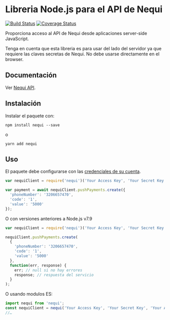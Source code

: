 # Libreria Node.js para el API de Nequi

[![Build Status](https://api.travis-ci.org/dolcalmi/nequi-node.svg?branch=master)](https://travis-ci.org/dolcalmi/nequi-node)
[![Coverage Status](https://coveralls.io/repos/github/dolcalmi/nequi-node/badge.svg?branch=master)](https://coveralls.io/github/dolcalmi/nequi-node?branch=master)

Proporciona acceso al API de Nequi desde aplicaciones server-side JavaScript.

Tenga en cuenta que esta libreria es para usar del lado del servidor ya que
requiere las claves secretas de Nequi. No debe usarse directamente en el browser.

## Documentación

Ver [Nequi API](https://docs.conecta.nequi.com.co/).

## Instalación

Instalar el paquete con:

    npm install nequi --save

o

    yarn add nequi

## Uso

El paquete debe configurarse con las [credenciales de su cuenta][api-keys].

``` js
var nequiClient = require('nequi')('Your Access Key', 'Your Secret Key', 'Your API Key');

var payment = await nequiClient.pushPayments.create({
  'phoneNumber': '3206657470',
  'code': '1',
  'value': '5000'
});
```
O con versiones anteriores a Node.js v7.9

``` js
var nequiClient = require('nequi')('Your Access Key', 'Your Secret Key', 'Your API Key');

nequiClient.pushPayments.create(
  {
    'phoneNumber': '3206657470',
    'code': '1',
    'value': '5000'
  },
  function(err, response) {
    err; // null si no hay errores
    response; // respuesta del servicio
  }
);
```
O usando modulos ES:

``` js
import nequi from 'nequi';
const nequiClient = nequi('Your Access Key', 'Your Secret Key', 'Your API Key');
//…
```

[api-keys]: https://conecta.nequi.com.co/content/consultas?view=apiKey
